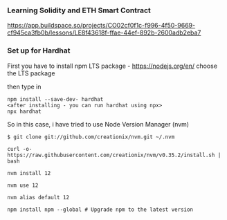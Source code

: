 ### Learning Solidity and ETH Smart Contract 

https://app.buildspace.so/projects/CO02cf0f1c-f996-4f50-9669-cf945ca3fb0b/lessons/LE8f43618f-ffae-44ef-892b-2600adb2eba7


### Set up for Hardhat 

First you have to install npm LTS package - https://nodejs.org/en/
choose the LTS package 

then type in 
````
npm install --save-dev- hardhat
<after installing - you can run hardhat using npx>
npx hardhat 
````

So in this case, i have tried to use Node Version Manager (nvm) 
```` terminal
$ git clone git://github.com/creationix/nvm.git ~/.nvm

curl -o- https://raw.githubusercontent.com/creationix/nvm/v0.35.2/install.sh | bash

nvm install 12

nvm use 12

nvm alias default 12

npm install npm --global # Upgrade npm to the latest version
````






